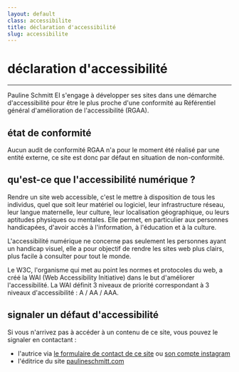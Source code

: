 ```yaml
---
layout: default
class: accessibilite
title: déclaration d'accessibilité
slug: accessibilite
---
```


# déclaration d'accessibilité
---

Pauline Schmitt EI s'engage à développer ses sites dans une démarche d'accessibilité pour être le plus proche d'une conformité au Référentiel général d'amélioration de l'accessibilité (RGAA).


## état de conformité

Aucun audit de conformité RGAA n'a pour le moment été réalisé par une entité externe, ce site est donc par défaut en situation de non-conformité.


## qu'est-ce que l'accessibilité numérique ?

Rendre un site web accessible, c'est le mettre à disposition de tous les individus, quel que soit leur matériel ou logiciel, leur infrastructure réseau, leur langue maternelle, leur culture, leur localisation géographique, ou leurs aptitudes physiques ou mentales. Elle permet, en particulier aux personnes handicapées, d'avoir accès à l'information, à l'éducation et à la culture.

L'accessibilité numérique ne concerne pas seulement les personnes ayant un handicap visuel, elle a pour objectif de rendre les sites web plus clairs, plus facile à consulter pour tout le monde.

Le W3C, l'organisme qui met au point les normes et protocoles du web, a créé la WAI (Web Accessibility Initiative) dans le but d'améliorer l'accessibilité. La WAI définit 3 niveaux de priorité correspondant à 3 niveaux d'accessibilité&nbsp;: A / AA / AAA.

##  signaler un défaut d'accessibilité

Si vous n'arrivez pas à accéder à un contenu de ce site, vous pouvez le signaler en contactant&nbsp;: 

- l'autrice via [le formulaire de contact de ce site](/contact) ou [son compte instagram](https://www.instagram.com/toutlemondefaitsemblant/)
- l'éditrice du site [paulineschmitt.com](https://www.paulineschmitt.com)
